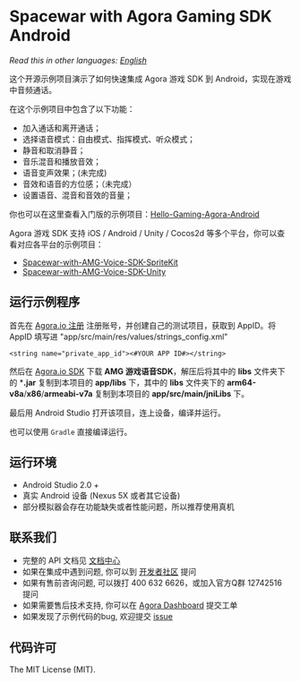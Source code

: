 # Spacewar with Agora Gaming SDK Android

*Read this in other languages: [English](README.en.md)*

这个开源示例项目演示了如何快速集成 Agora 游戏 SDK 到 Android，实现在游戏中音频通话。

在这个示例项目中包含了以下功能：

- 加入通话和离开通话；
- 选择语音模式：自由模式、指挥模式、听众模式；
- 静音和取消静音；
- 音乐混音和播放音效；
- 语音变声效果；(未完成)
- 音效和语音的方位感；（未完成）
- 设置语音、混音和音效的音量；

你也可以在这里查看入门版的示例项目：[Hello-Gaming-Agora-Android](https://github.com/AgoraIO/Hello-Gaming-Agora-Android)

Agora 游戏 SDK 支持 iOS / Android / Unity / Cocos2d 等多个平台，你可以查看对应各平台的示例项目：

- [Spacewar-with-AMG-Voice-SDK-SpriteKit](https://github.com/AgoraIO/Spacewar-with-AMG-Voice-SDK-SpriteKit)
- [Spacewar-with-AMG-Voice-SDK-Unity](https://github.com/AgoraIO/Spacewar-with-AMG-Voice-SDK-Unity)

## 运行示例程序
首先在 [Agora.io 注册](https://dashboard.agora.io/cn/signup/) 注册账号，并创建自己的测试项目，获取到 AppID。将 AppID 填写进 "app/src/main/res/values/strings_config.xml"

```
<string name="private_app_id"><#YOUR APP ID#></string>
```

然后在 [Agora.io SDK](https://www.agora.io/cn/blog/download/) 下载 **AMG 游戏语音SDK**，解压后将其中的 **libs** 文件夹下的 ***.jar** 复制到本项目的 **app/libs** 下，其中的 **libs** 文件夹下的 **arm64-v8a**/**x86**/**armeabi-v7a** 复制到本项目的 **app/src/main/jniLibs** 下。

最后用 Android Studio 打开该项目，连上设备，编译并运行。

也可以使用 `Gradle` 直接编译运行。

## 运行环境
- Android Studio 2.0 +
- 真实 Android 设备 (Nexus 5X 或者其它设备)
- 部分模拟器会存在功能缺失或者性能问题，所以推荐使用真机

## 联系我们

- 完整的 API 文档见 [文档中心](https://docs.agora.io/cn/)
- 如果在集成中遇到问题, 你可以到 [开发者社区](https://dev.agora.io/cn/) 提问
- 如果有售前咨询问题, 可以拨打 400 632 6626，或加入官方Q群 12742516 提问
- 如果需要售后技术支持, 你可以在 [Agora Dashboard](https://dashboard.agora.io) 提交工单
- 如果发现了示例代码的bug, 欢迎提交 [issue](https://github.com/AgoraIO/Spacewar-with-AMG-Voice-SDK-Android/issues)

## 代码许可

The MIT License (MIT).
